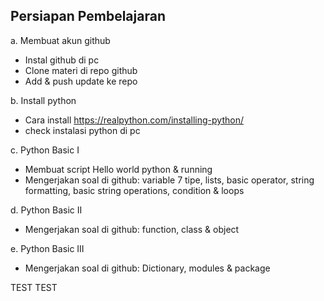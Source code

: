 ## Persiapan Pembelajaran
a. Membuat akun github
- Instal github di pc
- Clone materi di repo github
- Add & push update ke repo

b. Install python
- Cara install https://realpython.com/installing-python/
- check instalasi python di pc

c. Python Basic I
- Membuat script Hello world python & running
- Mengerjakan soal di github: variable 7 tipe, lists, basic operator, string formatting, basic string operations, condition & loops

d. Python Basic II
- Mengerjakan soal di github: function, class & object

e. Python Basic III
- Mengerjakan soal di github: Dictionary, modules & package

TEST TEST
